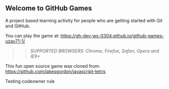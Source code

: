 ## Welcome to GitHub Games

A project based learning activity for people who are getting started with Git and GitHub.

You can play the game at: https://gh-dev-ws-0304.github.io/github-games-uzav71-1/

>> _*SUPPORTED BROWSERS*: Chrome, Firefox, Safari, Opera and IE9+_

This fun open source game was cloned from: https://github.com/jakesgordon/javascript-tetris

Testing codeowner rule
